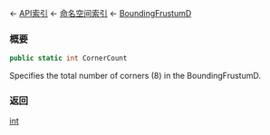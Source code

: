 ← [API索引](Api-Index) ← [命名空间索引](Namespace-Index) ← [BoundingFrustumD](VRageMath.BoundingFrustumD)

### 概要

```csharp
public static int CornerCount
```

Specifies the total number of corners (8) in the BoundingFrustumD.

### 返回

[int](https://docs.microsoft.com/en-us/dotnet/api/System.Int32?view=netframework-4.6)

